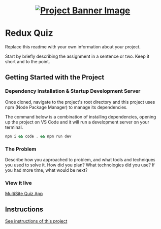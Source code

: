 <h1 align="center">
  <a href="">
    <img src="/src/assets/redux-quiz.svg" alt="Project Banner Image">
  </a>
</h1>

# Redux Quiz

Replace this readme with your own information about your project.

Start by briefly describing the assignment in a sentence or two. Keep it short and to the point.

## Getting Started with the Project

### Dependency Installation & Startup Development Server

Once cloned, navigate to the project's root directory and this project uses npm (Node Package Manager) to manage its dependencies.

The command below is a combination of installing dependencies, opening up the project on VS Code and it will run a development server on your terminal.

```bash
npm i && code . && npm run dev
```

### The Problem

Describe how you approached to problem, and what tools and techniques you used to solve it. How did you plan? What technologies did you use? If you had more time, what would be next?

### View it live

[MultiSite Quiz App](https://technigo-project-multisize-quiz.netlify.app/)

## Instructions

<a href="instructions.md">
   See instructions of this project
  </a>
